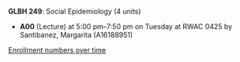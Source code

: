 **GLBH 249**: Social Epidemiology (4 units)

- **A00** (Lecture) at 5:00 pm–7:50 pm on Tuesday at RWAC 0425 by Santibanez, Margarita (A16188951)

[Enrollment numbers over time](./GLBH249.tsv)
